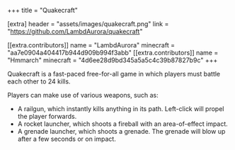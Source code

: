 +++
title = "Quakecraft"

[extra]
header = "assets/images/quakecraft.png"
link = "https://github.com/LambdAurora/quakecraft"

[[extra.contributors]]
name = "LambdAurora"
minecraft = "aa7e0904a404417b944d909b994f3abb"
[[extra.contributors]]
name = "Hmmarch"
minecraft = "4d6ee28d9bd345a5a5c4c39b87827b9c"
+++

Quakecraft is a fast-paced free-for-all game in which players must battle each other to 24 kills.

Players can make use of various weapons, such as: 
- A railgun, which instantly kills anything in its path. Left-click will propel the player forwards.
- A rocket launcher, which shoots a fireball with an area-of-effect impact.
- A grenade launcher, which shoots a grenade. The grenade will blow up after a few seconds or on impact. 
